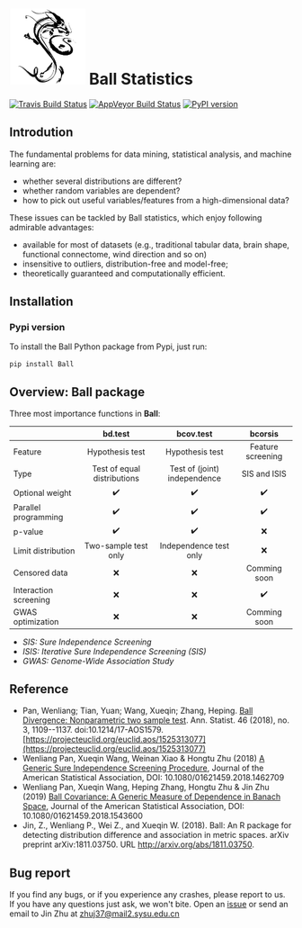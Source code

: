 <img src=https://github.com/Mamba413/git_picture/blob/master/scrcss.jpg width=135/> Ball Statistics
===========

[![Travis Build Status](https://travis-ci.org/Mamba413/Ball.svg?branch=master)](https://travis-ci.org/Mamba413/Ball)
[![AppVeyor Build Status](https://ci.appveyor.com/api/projects/status/github/Mamba413/Ball?branch=master&svg=true)](https://ci.appveyor.com/project/Mamba413/Ball)
[![PyPI version](https://badge.fury.io/py/Ball.svg)](https://pypi.python.org/pypi/Ball/)

Introdution
----------
The fundamental problems for data mining, statistical analysis, and machine learning are:
- whether several distributions are different?
- whether random variables are dependent?
- how to pick out useful variables/features from a high-dimensional data?

These issues can be tackled by Ball statistics, which enjoy following admirable advantages:
- available for most of datasets (e.g., traditional tabular data, brain shape, functional connectome, wind direction and so on)
- insensitive to outliers, distribution-free and model-free;
- theoretically guaranteed and computationally efficient.

Installation
------------
### Pypi version         
To install the Ball Python package from Pypi, just run:        
```
pip install Ball
```

Overview: **Ball** package
----------
Three most importance functions in **Ball**:		

|                          |         **bd.test**         |        **bcov.test**         |        **bcorsis**        |
| ------------------------ | :-------------------------: | :--------------------------: | :-----------------------: |
| Feature                  |       Hypothesis test       |       Hypothesis test        |     Feature screening     |
| Type                     | Test of equal distributions | Test of (joint) independence | SIS and ISIS |
| Optional weight          |     :heavy_check_mark:      |      :heavy_check_mark:      |    :heavy_check_mark:     |
| Parallel programming     |     :heavy_check_mark:      |      :heavy_check_mark:      |    :heavy_check_mark:     |
| p-value                  |     :heavy_check_mark:      |      :heavy_check_mark:      |            :x:            |
| Limit distribution       |    Two-sample test only     |    Independence test only    |            :x:            |
| Censored data            |             :x:             |             :x:              |    Comming soon     |
| Interaction screening    |             :x:             |             :x:              |    :heavy_check_mark:     |
| GWAS optimization |             :x:             |             :x:              |    Comming soon     |

- *SIS: Sure Independence Screening*
- *ISIS: Iterative Sure Independence Screening (SIS)*
- *GWAS: Genome-Wide Association Study*

Reference
----------
- Pan, Wenliang; Tian, Yuan; Wang, Xueqin; Zhang, Heping. [Ball Divergence: Nonparametric two sample test](https://projecteuclid.org/euclid.aos/1525313077). Ann. Statist. 46 (2018), no. 3, 1109--1137. doi:10.1214/17-AOS1579. [https://projecteuclid.org/euclid.aos/1525313077](https://projecteuclid.org/euclid.aos/1525313077)
- Wenliang Pan, Xueqin Wang, Weinan Xiao & Hongtu Zhu (2018) [A Generic Sure Independence Screening Procedure](https://amstat.tandfonline.com/doi/full/10.1080/01621459.2018.1462709#.WupWaoiFM2x), Journal of the American Statistical Association, DOI: 10.1080/01621459.2018.1462709
- Wenliang Pan, Xueqin Wang, Heping Zhang, Hongtu Zhu & Jin Zhu (2019) [Ball Covariance: A Generic Measure of Dependence in Banach Space](https://doi.org/10.1080/01621459.2018.1543600), Journal of the American Statistical Association, DOI: 10.1080/01621459.2018.1543600
- Jin, Z., Wenliang P., Wei Z., and Xueqin W. (2018). Ball: An R package for detecting distribution difference and association in metric spaces. arXiv preprint arXiv:1811.03750. URL http://arxiv.org/abs/1811.03750.

Bug report
----------
If you find any bugs, or if you experience any crashes, please report to us. If you have any questions just ask, we won't bite. Open an [issue](https://github.com/Mamba413/Ball/issues) or send an email to Jin Zhu at zhuj37@mail2.sysu.edu.cn
